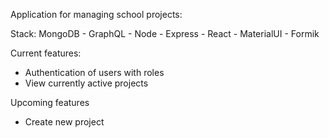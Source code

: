 Application for managing school projects:

Stack:
MongoDB - GraphQL - Node - Express - React - MaterialUI - Formik

Current features:
- Authentication of users with roles
- View currently active projects

Upcoming features
- Create new project


